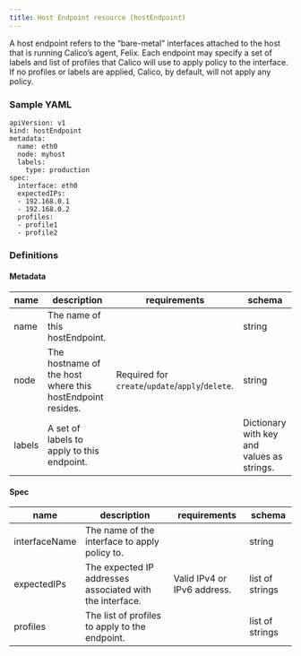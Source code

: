 ```yaml
---
title: Host Endpoint resource (hostEndpoint)
---
```


A host endpoint refers to the “bare-metal” interfaces attached to the host that is running Calico’s agent, Felix.  Each endpoint may specify a set of labels and list of profiles that Calico will use to apply policy to the interface.  If no profiles or labels are applied, Calico, by default, will not apply any policy.

### Sample YAML
```
apiVersion: v1
kind: hostEndpoint
metadata:
  name: eth0
  node: myhost
  labels:
    type: production
spec:
  interface: eth0
  expectedIPs: 
  - 192.168.0.1
  - 192.168.0.2
  profiles: 
  - profile1
  - profile2
```

### Definitions
#### Metadata

| name     | description                                               | requirements                             | schema |
|----------|-----------------------------------------------------------|------------------------------------------|--------|
| name     | The name of this hostEndpoint.                            |                                          | string |
| node     | The hostname of the host where this hostEndpoint resides. | Required for `create`/`update`/`apply`/`delete`. | string |
| labels   | A set of labels to apply to this endpoint.                |      | Dictionary with key and values as strings. |

#### Spec

| name         | description                                              | requirements                | schema          |
|--------------|----------------------------------------------------------|-----------------------------|-----------------|
| interfaceName    | The name of the interface to apply policy to.            |                             | string          |
| expectedIPs  | The expected IP addresses associated with the interface. | Valid IPv4 or IPv6 address. | list of strings |
| profiles     | The list of profiles to apply to the endpoint.           |                             | list of strings |
